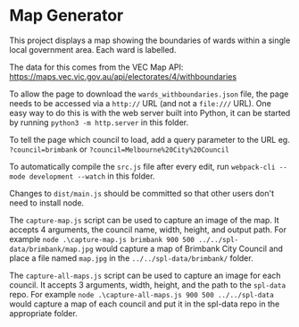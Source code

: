 # Map Generator

This project displays a map showing the boundaries of wards within a single local government area. Each ward is labelled.

The data for this comes from the VEC Map API: https://maps.vec.vic.gov.au/api/electorates/4/withboundaries

To allow the page to download the `wards_withboundaries.json` file, the page needs to be accessed via a `http://` URL (and not a `file:///` URL). One easy way to do this is with the web server built into Python, it can be started by running `python3 -m http.server` in this folder.

To tell the page which council to load, add a query parameter to the URL eg. `?council=brimbank` or `?council=Melbourne%20City%20Council`

To automatically compile the `src.js` file after every edit, run `webpack-cli --mode development --watch` in this folder.

Changes to `dist/main.js` should be committed so that other users don't need to install node.

The `capture-map.js` script can be used to capture an image of the map. It accepts 4 arguments, the council name, width, height, and output path. For example `node .\capture-map.js brimbank 900 500 ../../spl-data/brimbank/map.jpg` would capture a map of Brimbank City Council and place a file named `map.jpg` in the `../../spl-data/brimbank/` folder.

The `capture-all-maps.js` script can be used to capture an image for each council. It accepts 3 arguments, width, height, and the path to the `spl-data` repo. For example `node .\capture-all-maps.js 900 500 ../../spl-data` would capture a map of each council and put it in the spl-data repo in the appropriate folder.